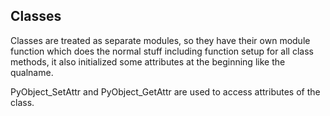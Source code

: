 <h2>Classes</h2>
Classes are treated as separate modules, so they have their own module function which does the normal stuff including function setup for all class methods, it also initialized some attributes at the beginning like the qualname.

PyObject_SetAttr and PyObject_GetAttr are used to access attributes of the class.

